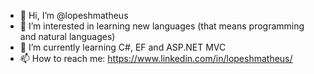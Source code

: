 - 👋 Hi, I’m @lopeshmatheus
- 👀 I’m interested in learning new languages (that means programming and natural languages) 
- 🌱 I’m currently learning C#, EF and ASP.NET MVC
- 📫 How to reach me: https://www.linkedin.com/in/lopeshmatheus/

<!---
lopeshmatheus/lopeshmatheus is a ✨ special ✨ repository because its `README.md` (this file) appears on your GitHub profile.
You can click the Preview link to take a look at your changes.
--->
